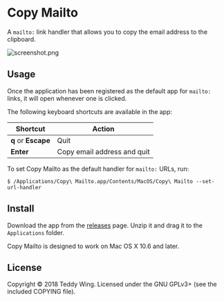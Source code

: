 Copy Mailto
===========

A `mailto:` link handler that allows you to copy the email address to the
clipboard.

![screenshot.png](Screenshot)


## Usage
Once the application has been registered as the default app for `mailto:` links,
it will open whenever one is clicked.

The following keyboard shortcuts are available in the app:

| Shortcut            | Action                      |
|---------------------|-----------------------------|
| **q** or **Escape** | Quit                        |
|      **Enter**      | Copy email address and quit |

To set Copy Mailto as the default handler for `mailto:` URLs, run:

	$ /Applications/Copy\ Mailto.app/Contents/MacOS/Copy\ Mailto --set-url-handler


## Install
Download the app from the [releases][1] page. Unzip it and drag it to the
`Applications` folder.

Copy Mailto is designed to work on Mac OS X 10.6 and later.


## License
Copyright © 2018 Teddy Wing. Licensed under the GNU GPLv3+ (see the included
COPYING file).


[1]: https://github.com/teddywing/Copy-Mailto/releases
